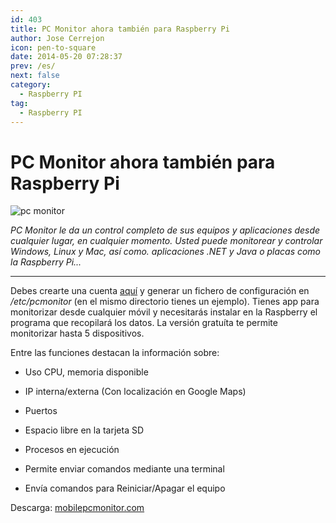 ```yaml
---
id: 403
title: PC Monitor ahora también para Raspberry Pi
author: Jose Cerrejon
icon: pen-to-square
date: 2014-05-20 07:28:37
prev: /es/
next: false
category:
  - Raspberry PI
tag:
  - Raspberry PI
---
```


# PC Monitor ahora también para Raspberry Pi

![pc monitor](/images/2014/05/pcmonitor.png)

*PC Monitor le da un control completo de sus equipos y aplicaciones desde cualquier lugar, en cualquier momento. Usted puede monitorear y controlar Windows, Linux y Mac, así como. aplicaciones .NET y Java o placas como la Raspberry Pi...*

- - -
Debes crearte una cuenta [aquí](https://www.mobilepcmonitor.com/account/register) y generar un fichero de configuración en */etc/pcmonitor* (en el mismo directorio tienes un ejemplo). Tienes app para monitorizar desde cualquier móvil y necesitarás instalar en la Raspberry el programa que recopilará los datos. La versión gratuíta te permite monitorizar hasta 5 dispositivos.

Entre las funciones destacan la información sobre:

* Uso CPU, memoria disponible

* IP interna/externa (Con localización en Google Maps)

* Puertos

* Espacio libre en la tarjeta SD

* Procesos en ejecución

* Permite enviar comandos mediante una terminal

* Envía comandos para Reiniciar/Apagar el equipo

Descarga: [mobilepcmonitor.com](http://www.mobilepcmonitor.com/downloads)